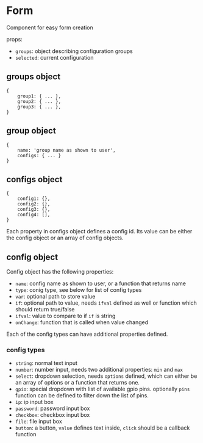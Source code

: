 # Form

Component for easy form creation

props:
- `groups`: object describing configuration groups
- `selected`: current configuration


## groups object

```
{
    group1: { ... },
    group2: { ... },
    group3: { ... },
}
```

## group object

```
{
    name: 'group name as shown to user',
    configs: { ... }
}
```

## configs object

```
{
    config1: {},
    config2: {},
    config3: {},
    config4: [],
}
```

Each property in configs object defines a config id. Its value can be either the config object or an array of config objects.

## config object

Config object has the following properties:
- `name`: config name as shown to user, or a function that returns name
- `type`: conig type, see below for list of config types
- `var`: optional path to store value
- `if`: optional path to value, needs `ifval` defined as well
    or function which should return true/false
- `ifval`: value to compare to if `if` is string 
- `onChange`: function that is called when value changed

Each of the config types can have additional properties defined.

### config types

- `string`: normal text input
- `number`: number input, needs two additional properties: `min` and `max`
- `select`: dropdown selection, needs `options` defined, which can either be an array of options or a function that returns one.
- `gpio`: special dropdown with list of available gpio pins. optionally `pins` function can be defined to filter down the list of pins.
- `ip`: ip input box
- `password`: password input box
- `checkbox`: checkbox input box
- `file`: file input box
- `button`: a button, `value` defines text inside, `click` should be a callback function